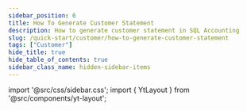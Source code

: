 ```yaml
---
sidebar_position: 6
title: How To Generate Customer Statement
description: How to generate customer statement in SQL Accounting
slug: /quick-start/customer/how-to-generate-customer-statement
tags: ["Customer"]
hide_title: true
hide_table_of_contents: true
sidebar_class_name: hidden-sidebar-items
---
```


import '@src/css/sidebar.css';
import { YtLayout } from '@src/components/yt-layout';

<YtLayout 
    videoId="QfAyAZTD-tk"
/>
